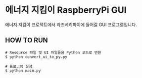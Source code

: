 # 에너지 지킴이 RaspberryPi GUI

에너지 지킴이 프로젝트에서 라즈베리파이에 들어갈 GUI 프로그램입니다.

## HOW TO RUN

```
# Resource 파일 및 UI 파일들을 Python 코드로 변환
$ python convert_ui_to_py.py

# 프로그램 실행
$ python main.py
```